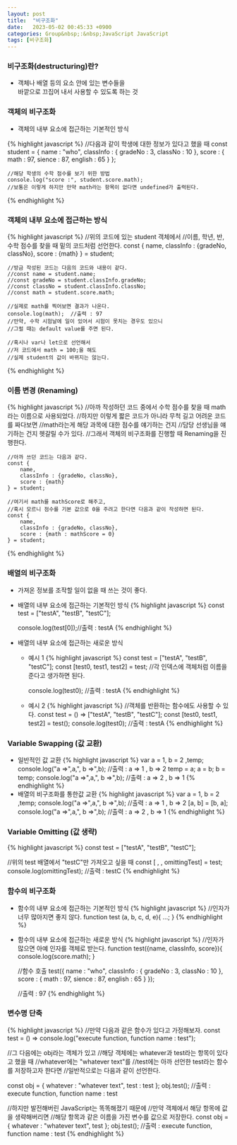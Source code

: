 ```yaml
---
layout: post
title:  "비구조화"
date:   2023-05-02 00:45:33 +0900
categories: Group&nbsp;:&nbsp;JavaScript JavaScript
tags: [비구조화]
---
```


### 비구조화(destructuring)란?

- 객체나 배열 등의 요소 안에 있는 변수들을  
바깥으로 끄집어 내서 사용할 수 있도록 하는 것

### 객체의 비구조화

- 객체의 내부 요소에 접근하는 기본적인 방식

{% highlight javascript %}
    //다음과 같이 학생에 대한 정보가 있다고 했을 때
    const student = {
        name : "who",
        classInfo : {
            gradeNo : 3,
            classNo : 10
        },
        score : {
            math : 97,
            sience : 87,
            english : 65
        }
    };

    //해당 학생의 수학 점수를 보기 위한 방법
    console.log("score :", student.score.math);
    //보통은 이렇게 하지만 만약 math라는 항목이 없다면 undefined가 출력된다.
{% endhighlight %}


### 객체의 내부 요소에 접근하는 방식

{% highlight javascript %}
    //위의 코드에 있는 student 객체에서
    //이름, 학년, 반, 수학 점수를 찾을 때 밑의 코드처럼 선언한다.
    const {
        name,
        classInfo : {gradeNo, classNo},
        score : {math}
    } = student;

    //방금 작성된 코드는 다음의 코드와 내용이 같다.
    //const name = student.name;
    //const gradeNo = student.classInfo.gradeNo;
    //const classNo = student.classInfo.classNo;
    //const math = student.score.math;

    //실제로 math를 찍어보면 결과가 나온다.
    console.log(math);  //출력 : 97
    //만약, 수학 시험날에 일이 있어서 시험이 못치는 경우도 있으니
    //그럴 때는 default value를 주면 된다.

    //혹시나 var나 let으로 선언해서
    //저 코드에서 math = 100;을 해도
    //실제 student의 값이 바뀌지는 않는다.
{% endhighlight %}


### 이름 변경 (Renaming)

{% highlight javascript %}
    //아까 작성하던 코드 중에서 수학 점수를 찾을 때 math라는 이름으로 사용되었다.
    //하지만 이렇게 짧은 코드가 아니라 무척 길고 어려운 코드를 짜다보면
    //math라는게 해당 과목에 대한 점수를 얘기하는 건지
    //담당 선생님을 얘기하는 건지 헷갈릴 수가 있다.
    //그래서 객체의 비구조화를 진행할 때 Renaming을 진행한다.

    //아까 쓰던 코드는 다음과 같다.
    const {
        name,
        classInfo : {gradeNo, classNo},
        score : {math}
    } = student;
    
    //여기서 math를 mathScore로 해주고,
    //혹시 모르니 점수를 기본 값으로 0을 주려고 한다면 다음과 같이 작성하면 된다.
    const {
        name,
        classInfo : {gradeNo, classNo},
        score : {math : mathScore = 0}
    } = student;
{% endhighlight %}


### 배열의 비구조화

- 가져온 정보를 조작할 일이 없을 때 쓰는 것이 좋다.
- 배열의 내부 요소에 접근하는 기본적인 방식
{% highlight javascript %}
    const test = ["testA", "testB", "testC"];

    console.log(test[0]);//출력 : testA
{% endhighlight %}


- 배열의 내부 요소에 접근하는 새로운 방식
    - 예시 1
        {% highlight javascript %}
        const test = ["testA", "testB", "testC"];
        const [test0, test1, test2] = test; //각 인덱스에 객체처럼 이름을 준다고 생가하면 된다.

        console.log(test0); //출력 : testA
        {% endhighlight %}
    - 예시 2
        {% highlight javascript %}
        //객체를 반환하는 함수에도 사용할 수 있다.
        const test = () => ["testA", "testB", "testC"];
        const [test0, test1, test2] = test();
        console.log(test0); //출력 : testA
        {% endhighlight %}

### Variable Swapping (값 교환)

- 일반적인 값 교환
    {% highlight javascript %}
    var a = 1, b = 2 ,temp;
    console.log("a =>",a,", b =>",b); //출력 : a => 1 , b => 2
    temp = a;
    a = b;
    b = temp;
    console.log("a =>",a,", b =>",b); //출력 : a => 2 , b => 1
    {% endhighlight %}
- 배열의 비구조화를 통한값 교환
    {% highlight javascript %}
    var a = 1, b = 2 ,temp;
    console.log("a =>",a,", b =>",b); //출력 : a => 1 , b => 2
    [a, b] = [b, a];
    console.log("a =>",a,", b =>",b); //출력 : a => 2 , b => 1
    {% endhighlight %}

### Variable Omitting (값 생략)

{% highlight javascript %}
const test = ["testA", "testB", "testC"];

//위의 test 배열에서 "testC"만 가져오고 싶을 때
const [ , , omittingTest] = test;
console.log(omittingTest);  //출력 : testC
{% endhighlight %}


### 함수의 비구조화

- 함수의 내부 요소에 접근하는 기본적인 방식
    {% highlight javascript %}
    //인자가 너무 많아지면 좋지 않다.
    function test (a, b, c, d, e){
        ...;
    }
    {% endhighlight %}
- 함수의 내부 요소에 접근하는 새로운 방식
    {% highlight javascript %}
    //인자가 많으면 아예 인자를 객체로 받는다.
    function test({name, classInfo, score}){
        console.log(score.math);
    }

    //함수 호출
    test({
        name : "who",
        classInfo : {
            gradeNo : 3,
            classNo : 10
        },
        score : {
            math : 97,
            sience : 87,
            english : 65
        }
    });

    //출력 : 97
    {% endhighlight %}

### 변수명 단축

{% highlight javascript %}
//만약 다음과 같은 함수가 있다고 가정해보자.
const test = () => console.log("execute function, function name : test");

//그 다음에는 obj라는 객체가 있고
//해당 객체에는 whatever과 test라는 항목이 있다고 했을 때
//whatever에는 "whatever text"를
//test에는 아까 선언한 test라는 함수를 저장하고자 한다면
//일반적으로는 다음과 같이 선언한다.

const obj = {
    whatever : "whatever text",
    test : test
};
obj.test(); //출력 : execute function, function name : test

//하지만 발전해버린 JavaScript는 똑똑해졌기 때문에
//만약 객체에서 해당 항목에 값을 생략해버리면
//해당 항목과 같은 이름을 가진 변수를 값으로 저장한다.
const obj = {
    whatever : "whatever text",
    test
};
obj.test(); //출력 : execute function, function name : test
{% endhighlight %}